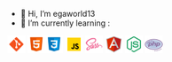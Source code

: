 - 👋 Hi, I’m egaworld13
- 🌱 I’m currently learning :

<img height="32" width="32" src="https://github.com/egaworld13/readme-icons/blob/main/icons8-git.svg"/> <img height ="32" width = "32" src ="https://github.com/egaworld13/readme-icons/blob/main/icons8-html-5.svg"/><img height="32" width="32" src="https://github.com/egaworld13/readme-icons/blob/main/icons8-css3.svg"/> <img height="32" width="32" src="https://github.com/egaworld13/readme-icons/blob/main/icons8-javascript.gif"/> <img height="32" width="32" src="https://github.com/egaworld13/readme-icons/blob/main/icons8-sass.svg"/> <img height="32" width="32" src="https://github.com/egaworld13/readme-icons/blob/main/icons8-angularjs.svg"/> <img height="32" width="32" src="https://github.com/egaworld13/readme-icons/blob/main/icons8-node-js.svg"/> <img height="32" width="32" src="https://github.com/egaworld13/readme-icons/blob/main/php-logo.svg"/>



<!---
egaworld13/egaworld13 is a ✨ special ✨ repository because its `README.md` (this file) appears on your GitHub profile.
You can click the Preview link to take a look at your changes.
--->
